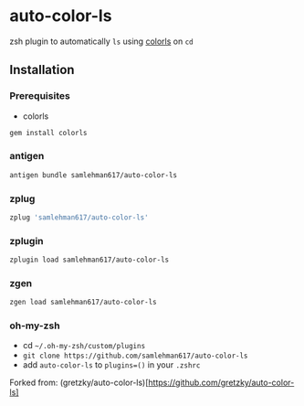 # auto-color-ls

zsh plugin to automatically `ls` using [colorls](https://github.com/athityakumar/colorls) on `cd`

## Installation

### Prerequisites

- colorls

```bash
gem install colorls
```

### antigen

```bash
antigen bundle samlehman617/auto-color-ls
```

### zplug

```bash
zplug 'samlehman617/auto-color-ls'
```

### zplugin

```bash
zplugin load samlehman617/auto-color-ls
```

### zgen

```bash
zgen load samlehman617/auto-color-ls
```

### oh-my-zsh

- cd `~/.oh-my-zsh/custom/plugins`
- `git clone https://github.com/samlehman617/auto-color-ls`
- add `auto-color-ls` to `plugins=()` in your `.zshrc`

Forked from: (gretzky/auto-color-ls)[https://github.com/gretzky/auto-color-ls]
